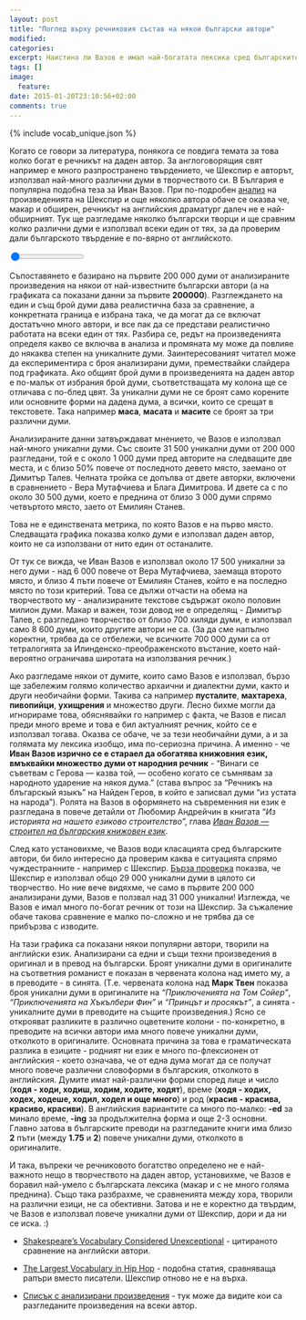 ```yaml
---
layout: post
title: "Поглед върху речниковия състав на някои български автори"
modified:
categories: 
excerpt: Наистина ли Вазов е имал най-богатата лексика сред българските автори?
tags: []
image:
  feature:
date: 2015-01-20T23:10:56+02:00
comments: true
---
```


<img src="/images/vocab_graph.png" style="display: none;" />

<script type="text/javascript" src="/assets/js/vendor/Chart.min.js"></script>
{% include vocab_unique.json %}

Когато се говори за литература, понякога се повдига темата за това колко богат е речникът на даден автор. За англоговорящия свят например е много разпространено твърдението, че Шекспир е авторът, използвал най-много различни думи в творчеството си. В България е популярна подобна теза за Иван Вазов.
При по-подробен
<a href="http://zwischenzugs.wordpress.com/2011/03/06/shakespeare_unexceptional_vocabulary/" target="_blank">анализ</a>
на произведенията на Шекспир и още няколко автора обаче се оказва че, макар и обширен, речникът на английския драматург далеч не е най-обширният.
Тук ще разгледаме няколко български творци и ще сравним колко различни думи е използвал всеки  един от тях, за да проверим дали българското твърдение е по-вярно от английското.

<canvas id="totalUnique" width="550" height="400"></canvas>
<form>
  <input id="corpusSizeSlider" type="range" min="200000" max="600000" step="10000" value="200000"></input>
</form>
<script type="text/javascript">
  var totalUniqueCtx = document.getElementById('totalUnique').getContext('2d');
  var options = {
    scaleLabel: " <%= value %>",
    scaleShowVerticalLines: false,
    barValueSpacing: 10,
    scaleFontStyle: 'bold',
    scaleFontSize: 14,
    scaleFontColor: '#444',
    responsive: true,
    scaleOverride: true,
    scaleSteps: 5,
    scaleStepWidth: 10000,
    scaleStartValue: 0
  };

  var authorNames = ['Иван Вазов', 'Вера Мутафчиева', 'Блага Димитрова', 'Емилиян Станев', 'Димитър Димов', 'Елин Пелин', 'Йордан Радичков', 'Йордан Йовков', 'Димитър Талев'];
  authorNames.reverse();
  var corpusSize = unique['total'];

  var totalUniqueChart = new Chart(totalUniqueCtx).Bar({
    labels: authorNames,
    datasets: [{
      fillColor: "rgba(151,187,205,0.8)",
      data: unique[200000]
    }]
  }, options);

  var corpusSizeSlider = document.getElementById('corpusSizeSlider');
  corpusSizeSlider.onchange = corpusSizeSlider.oninput = function (event) {
    var selectedCorpusSize = this.value;
    var selectedData = unique[selectedCorpusSize];
    totalUniqueChart.datasets[0].bars.forEach(function (bar, barIndex) {
      bar.value = selectedData[barIndex];
      if (selectedCorpusSize > corpusSize[barIndex]) {
        bar.fillColor = "rgba(151,187,205,0.3)";
      } else {
        bar.fillColor = "rgba(151,187,205,0.8)";
      }
    });
    totalUniqueChart.update();
    var corpusSizeSpan = document.getElementById('corpusSize');
    corpusSizeSpan.innerHTML = this.value;
  };
</script>

Съпоставянето е базирано на първите 200 000 думи от анализираните произведения на някои
от най-известните български автори (а на графиката са показани данни за първите
<span id="corpusSize" style="font-weight: bold;">200000</span>).
Разглеждането на един и същ брой думи дава реалистична база за сравнение, а конкретната граница
е избрана така, че да могат да се включат достатъчно много автори, и все пак да се представи реалистично
работата на всеки един от тях. Разбира се, редът на произведенията определя какво се включва в анализа и
промяната му може да повлияе до някаква степен на уникалните думи.
Заинтересованият читател може да експериментира с броя анализирани думи,
премествайки слайдера под графиката. Ако общият брой думи в произведенията на даден автор е по-малък от избрания брой думи,
съответстващата му колона ще се отличава с по-блед цвят.
За уникални думи не се броят само корените или основните форми на дадена дума, а всички, които се срещат в текстовете. Така например **маса**, **масата** и **масите** се броят за три различни думи.

Анализираните данни затвърждават мнението, че Вазов е използвал най-много уникални думи.
Със своите 31 500 уникални думи от 200 000 разгледани, той е с около 1 000 думи пред авторите на следващите две места, и с близо 50% повече от последното девето място, заемано от Димитър Талев.
Челната тройка се допълва от двете авторки, включени в сравнението - Вера Мутафчиева и Блага Димитрова. И двете са с по около 30 500 думи,
което е преднина от близо 3 000 думи спрямо четвъртото място, заето от Емилиян Станев.

Това не е единствената метрика, по която Вазов е на първо място. Следващата графика показва колко думи е използвал даден автор, които не са използвани от нито един от останалите.

<canvas id="uniquePerAuthor" width="550" height="400"></canvas>
<script type="text/javascript">
  var uniquePerAuthorCtx = document.getElementById('uniquePerAuthor').getContext('2d');
  var options = {
    scaleLabel: " <%= value %>",
    scaleShowVerticalLines: false,
    barValueSpacing: 10,
    scaleFontStyle: 'bold',
    scaleFontSize: 14,
    scaleFontColor: '#444',
    responsive: true
  };

  var uniquePerAuthor = [17568, 11195, 7190, 4949, 8030, 5331, 7356, 7057, 8679];
  uniquePerAuthor.reverse();
  var uniquePerAuthorChart = new Chart(uniquePerAuthorCtx).Bar({
    labels: authorNames,
    datasets: [{
      fillColor: "rgba(92, 180, 223, 0.8)",
      data: uniquePerAuthor
    }]
  }, options);

</script>

От тук се вижда, че Иван Вазов е използвал около 17 500 уникални за него думи - над 6 000 повече от Вера Мутафчиева, заемаща второто място, и близо 4 пъти повече от Емилиян Станев, който е на последно място по този критерий.
Това се дължи отчасти на обема на творчеството му - анализираните текстове съдържат около половин милион думи. Макар и важен, този довод не е определящ - Димитър Талев, с разгледано творчество от близо 700 хиляди думи, е използвал само 8 600 думи, които другите автори не са. (За да сме напълно коректни, трябва да се отбележи, че всичките <span style="white-space: nowrap;">700 000</span> думи са от тетралогията за Илинденско-преображенското въстание, което най-вероятно ограничава широтата на използвания речник.)

Ако разгледаме някои от думите, които само Вазов е използвал, бързо ще забележим голямо количество архаични и диалектни думи, както и други необичайни форми. Такива са например **пусталите**, **махтареха**, **пивопийци**, **ухищрения** и множество други. Лесно бихме могли да игнорираме това, обяснявайки го например с факта, че Вазов е писал преди много време и това е бил актуалният речник, който се е използвал тогава. Оказва се обаче, че за тези необичайни думи, а и за голямата му лексика изобщо, има по-сериозна причина.
А именно - че **Иван Вазов изрично се е стараел да обогатява книжовния език, вмъквайки множество думи от народния речник** - “Винаги се съветвам с Герова — казва той, — особено когато се съмнявам за народното ударение на някоя дума.” (става въпрос за “Речникъ на блъгарскый языкъ” на Найден Геров, в който е записвал думи “из устата на народа”).
Ролята на Вазов в оформянето на съвременния ни език е разгледана в повече детайли от Любомир
Андрейчин в книгата “*Из историята на нашето езиково строителство*”, глава
<a href="http://www.promacedonia.org/la/la5_8.html" target="_blank">*Иван Вазов — строител на българския книжовен език*</a>.

След като установихме, че Вазов води класацията сред българските автори, би било интересно да проверим каква е ситуацията спрямо чуждестранните - например с Шекспир.
<a href="http://www.opensourceshakespeare.org/stats/" target="_blank">Бърза проверка</a>
показва, че Шекспир е използвал общо 29 000 уникални думи в цялото си творчество. Но ние вече видяхме, че само в първите 200 000 анализирани думи, Вазов е ползвал над 31 000 уникални! Изглежда, че Вазов е имал много по-богат речник от този на Шекспир. За съжаление обаче такова сравнение е малко по-сложно и не трябва да се прибързва с изводите.

<canvas id="englishAuthors" width="550" height="400"></canvas>
<script type="text/javascript">
  var englishAuthorsCtx = document.getElementById('englishAuthors').getContext('2d');
  var options = {
    scaleLabel: " <%= value %>",
    scaleShowVerticalLines: false,
    barValueSpacing: 10,
    scaleFontStyle: 'bold',
    scaleFontSize: 14,
    scaleFontColor: '#444',
    responsive: true
  };

  var englishAuthorNames = ['Arthur Conan Doyle', 'Mark Twain', 'Charles Dickens', 'Jack London', 'Артър Конан Дойл', 'Марк Твен', 'Джек Лондон', 'Чарлз Дикенс'];
  var englishAuthorUnique = [11992, 13740, 14072, 14477, 23770, 25198, 25544, 27143];

  var englishAuthorNames = ['Артър Конан Дойл', 'Марк Твен', 'Джек Лондон', 'Чарлз Дикенс'];
  var englishWorks = [11992, 13740, 14477, 14072];
  var translatedWorks = [23770, 25198, 25544, 27143];
  var englishAuthorsChart = new Chart(englishAuthorsCtx).Bar({
    labels: englishAuthorNames,
    datasets: [{
      fillColor: "rgba(255, 90, 95, 0.5)",
      data: englishWorks
    }, {
      fillColor: "rgba(92, 180, 223, 0.8)",
      data: translatedWorks
    }]
  }, options);
</script>

На тази графика са показани някои популярни автори, творили на английски език.
Анализирани са едни и същи техни произведения в оригинал и в превод на български.
Броят уникални думи в оригиналите на съответния романист е показан в червената колона над името му, а в преводите - в синята.
(Т.е. червената колона над **Марк Твен** показва броя уникални думи в оригиналите на *“Приключенията на Том Сойер”*, *“Приключенията на Хъкълбери Фин”* и *“Принцът и просякът”*, а синята - уникалните думи в преводите на същите произведения.)
Ясно се открояват разликите в различно оцветените колони - по-конкретно, в преводите на всички
автори има много повече уникални думи, отколкото в оригиналите.
Основната причина за това е граматическата разлика в езиците - родният ни език е много по-флексионен от английския - което означава, че от една дума могат да се получат много повече различни словоформи в българския, отколкото в английския.
Думите имат най-различни форми според лице и число (**ходя - ходи, ходиш, ходим, ходите, ходят**), време (**ходя - ходих, ходех, ходеше, ходил, ходел и още много**) и род (**красив - красива, красиво, красиви**).
В английския вариантите са много по-малко: **-ed** за минало време, **-ing** за продължителна форма и още 2-3 основни.
Главно затова в българските преводи на разгледаните книги има близо **2** пъти (между **1.75** и **2**) повече уникални думи, отколкото в оригиналите.

И така, въпреки че речниковото богатство определено не е най-важното нещо в творчеството на даден автор, установихме,
че Вазов е боравил най-умело с българската лексика (макар и с не много голяма преднина). Също така разбрахме, че сравненията между хора,
творили на различни езици, не са обективни. Затова и не е коректно да твърдим, че Вазов е използвал повече уникални
думи от Шекспир, дори и да ни се иска. :)

- [Shakespeare’s Vocabulary Considered Unexceptional](https://zwischenzugs.wordpress.com/2011/03/06/shakespeare_unexceptional_vocabulary/) - цитираното сравнение на английски автори.

- [The Largest Vocabulary in Hip Hop](http://rappers.mdaniels.com.s3-website-us-east-1.amazonaws.com) - подобна статия, сравняваща рапъри вместо писатели. Шекспир отново не е на върха.

- <a href="https://docs.google.com/spreadsheets/d/1DyULjnbYfDhPlsiHPIvaSvKlFG04DJ4eXxYQCRx75Ec/edit?usp=sharing" target="_blank">Списък с анализирани произведения</a> - тук може да видите кои са разгледаните произведения на всеки автор.
